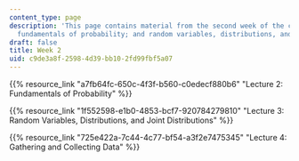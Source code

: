```yaml
---
content_type: page
description: 'This page contains material from the second week of the course and covers
  fundamentals of probability; and random variables, distributions, and joint distributions. '
draft: false
title: Week 2
uid: c9de3a8f-2598-4d39-bb10-2fd99fbf5a07
---
```

{{% resource_link "a7fb64fc-650c-4f3f-b560-c0edecf880b6" "Lecture 2: Fundamentals of Probability" %}}

{{% resource_link "1f552598-e1b0-4853-bcf7-920784279810" "Lecture 3: Random Variables, Distributions, and Joint Distributions" %}}

{{% resource_link "725e422a-7c44-4c77-bf54-a3f2e7475345" "Lecture 4: Gathering and Collecting Data" %}}